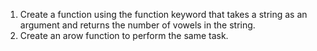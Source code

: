 1. Create a function using the function keyword that takes a string as an argument and returns the number of vowels in the string.
2. Create an arow function to perform the same task.